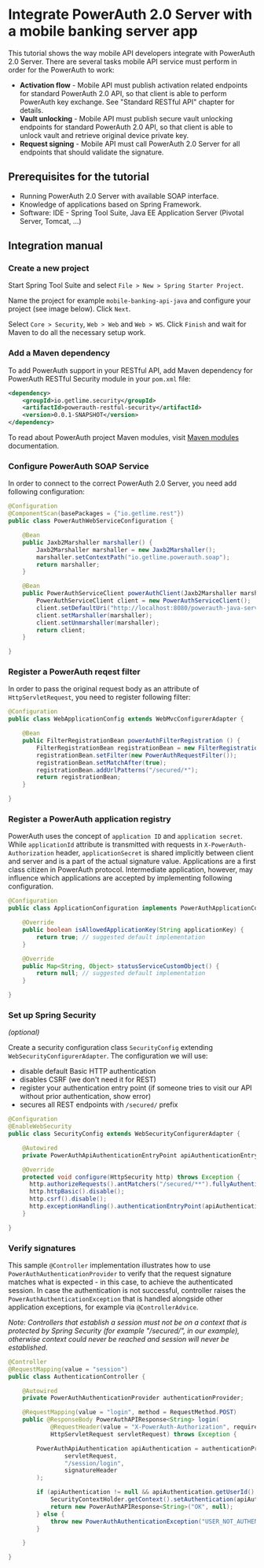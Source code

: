 # Integrate PowerAuth 2.0 Server with a mobile banking server app

This tutorial shows the way mobile API developers integrate with PowerAuth 2.0 Server. There are several tasks mobile API service must perform in order for the PowerAuth to work:

- **Activation flow** - Mobile API must publish activation related endpoints for standard PowerAuth 2.0 API, so that client is able to perform PowerAuth key exchange. See "Standard RESTful API" chapter for details.
- **Vault unlocking** - Mobile API must publish secure vault unlocking endpoints for standard PowerAuth 2.0 API, so that client is able to unlock vault and retrieve original device private key.
- **Request signing** - Mobile API must call PowerAuth 2.0 Server for all endpoints that should validate the signature.

## Prerequisites for the tutorial

- Running PowerAuth 2.0 Server with available SOAP interface.
- Knowledge of applications based on Spring Framework.
- Software: IDE - Spring Tool Suite, Java EE Application Server (Pivotal Server, Tomcat, ...)

## Integration manual

### Create a new project

Start Spring Tool Suite and select `File > New > Spring Starter Project`.

Name the project for example `mobile-banking-api-java` and configure your project (see image below). Click `Next`.

Select `Core > Security`, `Web > Web` and `Web > WS`. Click `Finish` and wait for Maven to do all the necessary setup work.

### Add a Maven dependency

To add PowerAuth support in your RESTful API, add Maven dependency for PowerAuth RESTful Security module in your `pom.xml` file:

```xml
<dependency>
    <groupId>io.getlime.security</groupId>
    <artifactId>powerauth-restful-security</artifactId>
    <version>0.0.1-SNAPSHOT</version>
</dependency>
```

To read about PowerAuth project Maven modules, visit [Maven modules](https://github.com/lime-company/lime-security-powerauth/blob/master/powerauth-docs/source/maven-modules.md) documentation.

### Configure PowerAuth SOAP Service

In order to connect to the correct PowerAuth 2.0 Server, you need add following configuration:

```java
@Configuration
@ComponentScan(basePackages = {"io.getlime.rest"})
public class PowerAuthWebServiceConfiguration {

	@Bean
	public Jaxb2Marshaller marshaller() {
		Jaxb2Marshaller marshaller = new Jaxb2Marshaller();
		marshaller.setContextPath("io.getlime.powerauth.soap");
		return marshaller;
	}

	@Bean
	public PowerAuthServiceClient powerAuthClient(Jaxb2Marshaller marshaller) {
		PowerAuthServiceClient client = new PowerAuthServiceClient();
		client.setDefaultUri("http://localhost:8080/powerauth-java-server/soap");
		client.setMarshaller(marshaller);
		client.setUnmarshaller(marshaller);
		return client;
	}

}
```

### Register a PowerAuth reqest filter

In order to pass the original request body as an attribute of `HttpServletRequest`, you need to register following filter:

```java
@Configuration
public class WebApplicationConfig extends WebMvcConfigurerAdapter {

    @Bean
    public FilterRegistrationBean powerAuthFilterRegistration () {
        FilterRegistrationBean registrationBean = new FilterRegistrationBean();
        registrationBean.setFilter(new PowerAuthRequestFilter());
        registrationBean.setMatchAfter(true);
        registrationBean.addUrlPatterns("/secured/*");
        return registrationBean;
    }

}
```

### Register a PowerAuth application registry

PowerAuth uses the concept of `application ID` and `application secret`. While `applicationId` attribute is transmitted with requests in `X-PowerAuth-Authorization` header, `applicationSecret` is shared implicitly between client and server and is a part of the actual signature value. Applications are a first class citizen in PowerAuth protocol. Intermediate application, however, may influence which applications are accepted by implementing following configuration.

```java
@Configuration
public class ApplicationConfiguration implements PowerAuthApplicationConfiguration {

    @Override
    public boolean isAllowedApplicationKey(String applicationKey) {
        return true; // suggested default implementation
    }

    @Override
    public Map<String, Object> statusServiceCustomObject() {
        return null; // suggested default implementation
    }

}
```

### Set up Spring Security

_(optional)_

Create a security configuration class `SecurityConfig` extending `WebSecurityConfigurerAdapter`. The configuration we will use:

- disable default Basic HTTP authentication
- disables CSRF (we don't need it for REST)
- register your authentication entry point (if someone tries to visit our API without prior authentication, show error)
- secures all REST endpoints with `/secured/` prefix


```java
@Configuration
@EnableWebSecurity
public class SecurityConfig extends WebSecurityConfigurerAdapter {

    @Autowired
    private PowerAuthApiAuthenticationEntryPoint apiAuthenticationEntryPoint;

    @Override
    protected void configure(HttpSecurity http) throws Exception {
      http.authorizeRequests().antMatchers("/secured/**").fullyAuthenticated();
      http.httpBasic().disable();
      http.csrf().disable();
      http.exceptionHandling().authenticationEntryPoint(apiAuthenticationEntryPoint);
    }

}
```

### Verify signatures

This sample `@Controller` implementation illustrates how to use `PowerAuthAuthenticationProvider` to verify that the request signature matches what is expected - in this case, to achieve the authenticated session. In case the authentication is not successful, controller raises the `PowerAuthAuthenticationException` that is handled alongside other application exceptions, for example via `@ControllerAdvice`.

_Note: Controllers that establish a session must not be on a context that is protected by Spring Security (for
example "/secured/", in our example), otherwise context could never be reached and session will never be
established._

```java
@Controller
@RequestMapping(value = "session")
public class AuthenticationController {

    @Autowired
    private PowerAuthAuthenticationProvider authenticationProvider;

    @RequestMapping(value = "login", method = RequestMethod.POST)
    public @ResponseBody PowerAuthAPIResponse<String> login(
            @RequestHeader(value = "X-PowerAuth-Authorization", required = true) String signatureHeader,
            HttpServletRequest servletRequest) throws Exception {

        PowerAuthApiAuthentication apiAuthentication = authenticationProvider.validateRequestSignature(
                servletRequest,
                "/session/login",
                signatureHeader
        );

        if (apiAuthentication != null && apiAuthentication.getUserId() != null) {
            SecurityContextHolder.getContext().setAuthentication(apiAuthentication);
            return new PowerAuthAPIResponse<String>("OK", null);
        } else {
            throw new PowerAuthAuthenticationException("USER_NOT_AUTHENTICATED");
        }

    }

}
```
